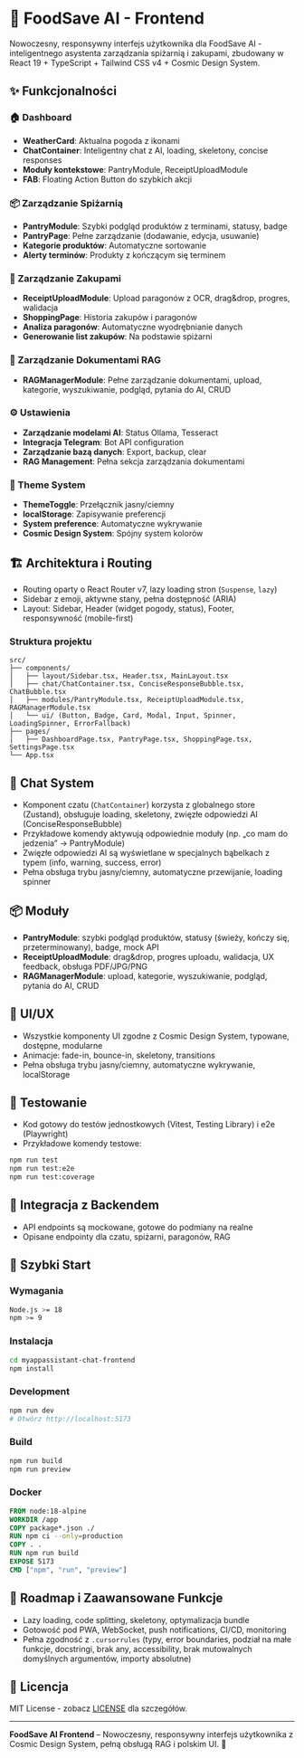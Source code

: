 # 🚀 FoodSave AI - Frontend

Nowoczesny, responsywny interfejs użytkownika dla FoodSave AI - inteligentnego asystenta zarządzania spiżarnią i zakupami, zbudowany w React 19 + TypeScript + Tailwind CSS v4 + Cosmic Design System.

## ✨ Funkcjonalności

### 🏠 Dashboard
- **WeatherCard**: Aktualna pogoda z ikonami
- **ChatContainer**: Inteligentny chat z AI, loading, skeletony, concise responses
- **Moduły kontekstowe**: PantryModule, ReceiptUploadModule
- **FAB**: Floating Action Button do szybkich akcji

### 📦 Zarządzanie Spiżarnią
- **PantryModule**: Szybki podgląd produktów z terminami, statusy, badge
- **PantryPage**: Pełne zarządzanie (dodawanie, edycja, usuwanie)
- **Kategorie produktów**: Automatyczne sortowanie
- **Alerty terminów**: Produkty z kończącym się terminem

### 🛒 Zarządzanie Zakupami
- **ReceiptUploadModule**: Upload paragonów z OCR, drag&drop, progres, walidacja
- **ShoppingPage**: Historia zakupów i paragonów
- **Analiza paragonów**: Automatyczne wyodrębnianie danych
- **Generowanie list zakupów**: Na podstawie spiżarni

### 📄 Zarządzanie Dokumentami RAG
- **RAGManagerModule**: Pełne zarządzanie dokumentami, upload, kategorie, wyszukiwanie, podgląd, pytania do AI, CRUD

### ⚙️ Ustawienia
- **Zarządzanie modelami AI**: Status Ollama, Tesseract
- **Integracja Telegram**: Bot API configuration
- **Zarządzanie bazą danych**: Export, backup, clear
- **RAG Management**: Pełna sekcja zarządzania dokumentami

### 🎨 Theme System
- **ThemeToggle**: Przełącznik jasny/ciemny
- **localStorage**: Zapisywanie preferencji
- **System preference**: Automatyczne wykrywanie
- **Cosmic Design System**: Spójny system kolorów

## 🏗️ Architektura i Routing

- Routing oparty o React Router v7, lazy loading stron (`Suspense`, `lazy`)
- Sidebar z emoji, aktywne stany, pełna dostępność (ARIA)
- Layout: Sidebar, Header (widget pogody, status), Footer, responsywność (mobile-first)

### Struktura projektu
```
src/
├── components/
│   ├── layout/Sidebar.tsx, Header.tsx, MainLayout.tsx
│   ├── chat/ChatContainer.tsx, ConciseResponseBubble.tsx, ChatBubble.tsx
│   ├── modules/PantryModule.tsx, ReceiptUploadModule.tsx, RAGManagerModule.tsx
│   └── ui/ (Button, Badge, Card, Modal, Input, Spinner, LoadingSpinner, ErrorFallback)
├── pages/
│   ├── DashboardPage.tsx, PantryPage.tsx, ShoppingPage.tsx, SettingsPage.tsx
└── App.tsx
```

## 💬 Chat System

- Komponent czatu (`ChatContainer`) korzysta z globalnego store (Zustand), obsługuje loading, skeletony, zwięzłe odpowiedzi AI (ConciseResponseBubble)
- Przykładowe komendy aktywują odpowiednie moduły (np. „co mam do jedzenia” → PantryModule)
- Zwięzłe odpowiedzi AI są wyświetlane w specjalnych bąbelkach z typem (info, warning, success, error)
- Pełna obsługa trybu jasny/ciemny, automatyczne przewijanie, loading spinner

## 📦 Moduły

- **PantryModule**: szybki podgląd produktów, statusy (świeży, kończy się, przeterminowany), badge, mock API
- **ReceiptUploadModule**: drag&drop, progres uploadu, walidacja, UX feedback, obsługa PDF/JPG/PNG
- **RAGManagerModule**: upload, kategorie, wyszukiwanie, podgląd, pytania do AI, CRUD

## 🧩 UI/UX

- Wszystkie komponenty UI zgodne z Cosmic Design System, typowane, dostępne, modularne
- Animacje: fade-in, bounce-in, skeletony, transitions
- Pełna obsługa trybu jasny/ciemny, automatyczne wykrywanie, localStorage

## 🧪 Testowanie

- Kod gotowy do testów jednostkowych (Vitest, Testing Library) i e2e (Playwright)
- Przykładowe komendy testowe:
```bash
npm run test
npm run test:e2e
npm run test:coverage
```

## 🔄 Integracja z Backendem

- API endpoints są mockowane, gotowe do podmiany na realne
- Opisane endpointy dla czatu, spiżarni, paragonów, RAG

## 🚀 Szybki Start

### Wymagania
```bash
Node.js >= 18
npm >= 9
```

### Instalacja
```bash
cd myappassistant-chat-frontend
npm install
```

### Development
```bash
npm run dev
# Otwórz http://localhost:5173
```

### Build
```bash
npm run build
npm run preview
```

### Docker
```dockerfile
FROM node:18-alpine
WORKDIR /app
COPY package*.json ./
RUN npm ci --only=production
COPY . .
RUN npm run build
EXPOSE 5173
CMD ["npm", "run", "preview"]
```

## 🎯 Roadmap i Zaawansowane Funkcje

- Lazy loading, code splitting, skeletony, optymalizacja bundle
- Gotowość pod PWA, WebSocket, push notifications, CI/CD, monitoring
- Pełna zgodność z `.cursorrules` (typy, error boundaries, podział na małe funkcje, docstringi, brak any, accessibility, brak mutowalnych domyślnych argumentów, importy absolutne)

## 📄 Licencja

MIT License - zobacz [LICENSE](LICENSE) dla szczegółów.

---

**FoodSave AI Frontend** – Nowoczesny, responsywny interfejs użytkownika z Cosmic Design System, pełną obsługą RAG i polskim UI. 🚀
